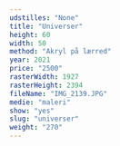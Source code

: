 ```yaml
---
udstilles: "None"
title: "Universer"
height: 60
width: 50
method: "Akryl på lærred"
year: 2021
price: "2500"
rasterWidth: 1927
rasterHeight: 2394
fileName: "IMG_2139.JPG"
medie: "maleri"
show: "yes"
slug: "universer"
weight: "270"
---
```

